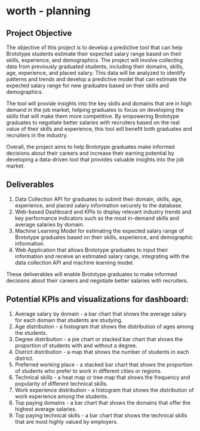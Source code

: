 # **worth** - planning

## Project Objective

The objective of this project is to develop a predictive tool that can help Brototype students estimate their expected salary range based on their skills, experience, and demographics. The project will involve collecting data from previously graduated students, including their domains, skills, age, experience, and placed salary. This data will be analyzed to identify patterns and trends and develop a predictive model that can estimate the expected salary range for new graduates based on their skills and demographics.

The tool will provide insights into the key skills and domains that are in high demand in the job market, helping graduates to focus on developing the skills that will make them more competitive. By empowering Brototype graduates to negotiate better salaries with recruiters based on the real value of their skills and experience, this tool will benefit both graduates and recruiters in the industry.

Overall, the project aims to help Brototype graduates make informed decisions about their careers and increase their earning potential by developing a data-driven tool that provides valuable insights into the job market.

## Deliverables

1. Data Collection API for graduates to submit their domain, skills, age, experience, and placed salary information securely to the database.
2. Web-based Dashboard and KPIs to display relevant industry trends and key performance indicators such as the most in-demand skills and average salaries by domain.
3. Machine Learning Model for estimating the expected salary range of Brototype graduates based on their skills, experience, and demographic information.
4. Web Application that allows Brototype graduates to input their information and receive an estimated salary range, integrating with the data collection API and machine learning model.


These deliverables will enable Brototype graduates to make informed decisions about their careers and negotiate better salaries with recruiters.

## Potential KPIs and visualizations for dashboard:

1. Average salary by domain - a bar chart that shows the average salary for each domain that students are studying.
2. Age distribution - a histogram that shows the distribution of ages among the students.
3. Degree distribution - a pie chart or stacked bar chart that shows the proportion of students with and without a degree.
4. District distribution - a map that shows the number of students in each district.
5. Preferred working place - a stacked bar chart that shows the proportion of students who prefer to work in different cities or regions.
6. Technical skills - a heat map or tree map that shows the frequency and popularity of different technical skills.
7. Work experience distribution - a histogram that shows the distribution of work experience among the students.
8. Top paying domains - a bar chart that shows the domains that offer the highest average salaries.
9. Top paying technical skills - a bar chart that shows the technical skills that are most highly valued by employers.
